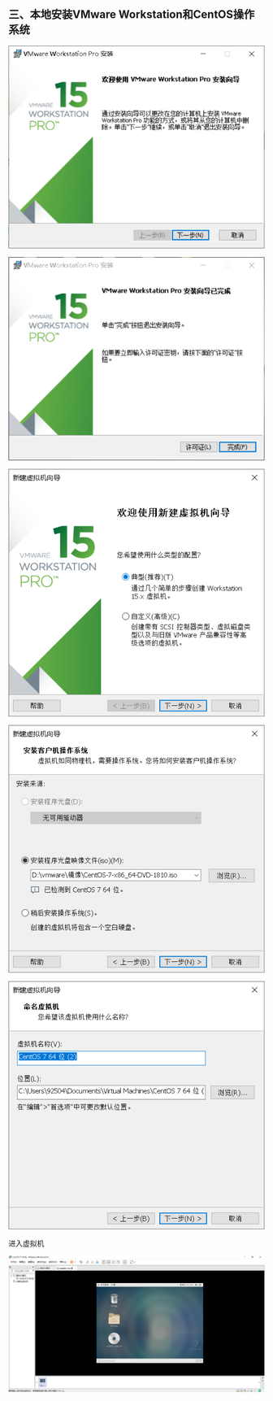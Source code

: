 ## 三、本地安装VMware Workstation和CentOS操作系统

![](../image1/图片15.png)

![](../image1/图片16.png)



![](../image1/图片18.png)

![](../image1/图片19.png)

![](../image1/图片20.png)

进入虚拟机

![](../image1/图片21.png)